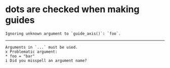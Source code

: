 # dots are checked when making guides

    Ignoring unknown argument to `guide_axis()`: `foo`.

---

    Arguments in `...` must be used.
    x Problematic argument:
    * foo = "bar"
    i Did you misspell an argument name?

